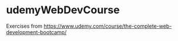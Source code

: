 # udemyWebDevCourse
Exercises from https://www.udemy.com/course/the-complete-web-development-bootcamp/
